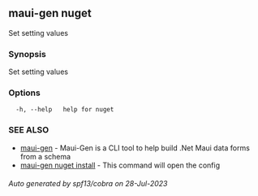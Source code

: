 ## maui-gen nuget

Set setting values

### Synopsis

Set setting values

### Options

```
  -h, --help   help for nuget
```

### SEE ALSO

* [maui-gen](maui-gen.md)	 - Maui-Gen is a CLI tool to help build .Net Maui data forms from a schema
* [maui-gen nuget install](maui-gen_nuget_install.md)	 - This command will open the config

###### Auto generated by spf13/cobra on 28-Jul-2023
